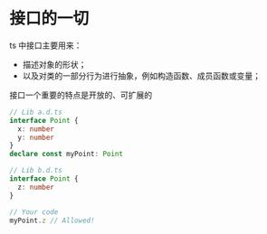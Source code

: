 # 接口的一切

ts 中接口主要用来：

- 描述对象的形状；
- 以及对类的一部分行为进行抽象，例如构造函数、成员函数或变量；

接口一个重要的特点是开放的、可扩展的

```typescript
// Lib a.d.ts
interface Point {
  x: number
  y: number
}
declare const myPoint: Point

// Lib b.d.ts
interface Point {
  z: number
}

// Your code
myPoint.z // Allowed!
```
